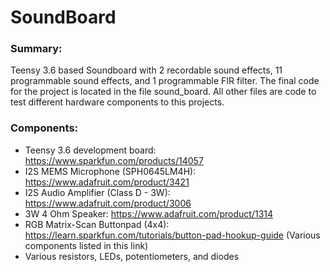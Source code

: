 # SoundBoard

### Summary:
 Teensy 3.6 based Soundboard with 2 recordable sound effects, 11 programmable sound effects, and 1 programmable FIR filter. The final code for the project is located in the file sound_board. All other files are code to test different hardware components to this projects.

### Components:

* Teensy 3.6 development board: https://www.sparkfun.com/products/14057
* I2S MEMS Microphone (SPH0645LM4H): https://www.adafruit.com/product/3421
* I2S Audio Amplifier (Class D - 3W): https://www.adafruit.com/product/3006
* 3W 4 Ohm Speaker: https://www.adafruit.com/product/1314
* RGB Matrix-Scan Buttonpad (4x4): https://learn.sparkfun.com/tutorials/button-pad-hookup-guide (Various components listed in this link)
* Various resistors, LEDs, potentiometers, and diodes

